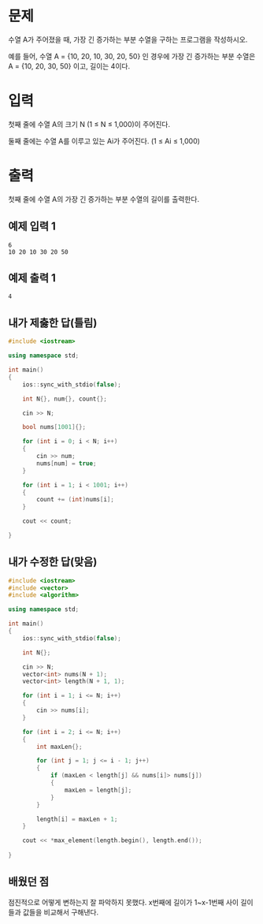 문제
==========
수열 A가 주어졌을 때, 가장 긴 증가하는 부분 수열을 구하는 프로그램을 작성하시오.

예를 들어, 수열 A = {10, 20, 10, 30, 20, 50} 인 경우에 가장 긴 증가하는 부분 수열은 A = {10, 20, 30, 50} 이고, 길이는 4이다.

입력
=========
첫째 줄에 수열 A의 크기 N (1 ≤ N ≤ 1,000)이 주어진다.

둘째 줄에는 수열 A를 이루고 있는 Ai가 주어진다. (1 ≤ Ai ≤ 1,000)

출력
==========
첫째 줄에 수열 A의 가장 긴 증가하는 부분 수열의 길이를 출력한다.

예제 입력 1 
---------
```
6
10 20 10 30 20 50
```
예제 출력 1 
-----------
```
4
```

내가 제춣한 답(틀림)
-----------
```cpp
#include <iostream>

using namespace std;

int main()
{
	ios::sync_with_stdio(false);

	int N{}, num{}, count{};

	cin >> N;

	bool nums[1001]{};

	for (int i = 0; i < N; i++)
	{
		cin >> num;
		nums[num] = true;
	}

	for (int i = 1; i < 1001; i++)
	{
		count += (int)nums[i];
	}

	cout << count;

}
```

내가 수정한 답(맞음)
---------------
```cpp
#include <iostream>
#include <vector>
#include <algorithm>

using namespace std;

int main()
{
	ios::sync_with_stdio(false);

	int N{};

	cin >> N;
	vector<int> nums(N + 1);
	vector<int> length(N + 1, 1);

	for (int i = 1; i <= N; i++)
	{
		cin >> nums[i];
	}

	for (int i = 2; i <= N; i++)
	{
		int maxLen{};

		for (int j = 1; j <= i - 1; j++)
		{
			if (maxLen < length[j] && nums[i]> nums[j])
			{
				maxLen = length[j];
			}
		}

		length[i] = maxLen + 1;
	}

	cout << *max_element(length.begin(), length.end());
	
}
```

배웠던 점
-------------------
점진적으로 어떻게 변하는지 잘 파악하지 못했다. x번째에 길이가 1~x-1번째 사이 길이들과 값들을 비교해서 구해낸다.
